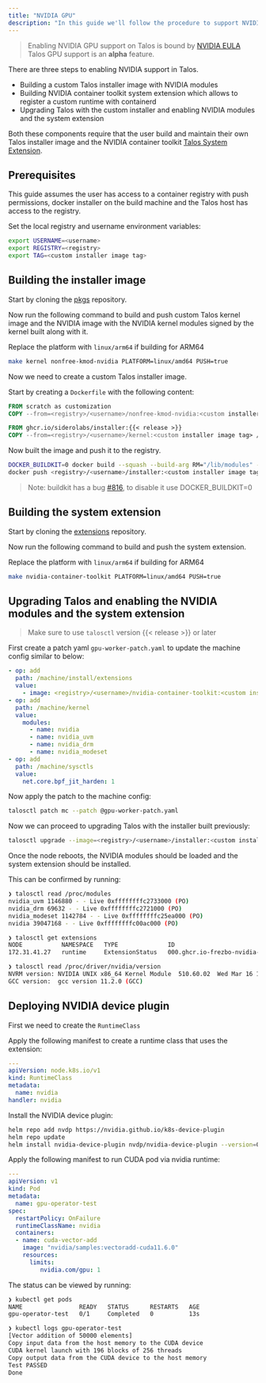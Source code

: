```yaml
---
title: "NVIDIA GPU"
description: "In this guide we'll follow the procedure to support NVIDIA GPU on Talos."
---
```


> Enabling NVIDIA GPU support on Talos is bound by [NVIDIA EULA](https://www.nvidia.com/en-us/drivers/nvidia-license/)
> Talos GPU support is an **alpha** feature.

There are three steps to enabling NVIDIA support in Talos.

- Building a custom Talos installer image with NVIDIA modules
- Building NVIDIA container toolkit system extension which allows to register a custom runtime with containerd
- Upgrading Talos with the custom installer and enabling NVIDIA modules and the system extension

Both these components require that the user build and maintain their own Talos installer image and the NVIDIA container toolkit [Talos System Extension](../system-extensions).

## Prerequisites

This guide assumes the user has access to a container registry with push permissions, docker installer on the build machine and the Talos host has access to the registry.

Set the local registry and username environment variables:

```bash
export USERNAME=<username>
export REGISTRY=<registry>
export TAG=<custom installer image tag>
```

## Building the installer image

Start by cloning the [pkgs](https://github.com/siderolabs/pkgs) repository.

Now run the following command to build and push custom Talos kernel image and the NVIDIA image with the NVIDIA kernel modules signed by the kernel built along with it.

Replace the platform with `linux/arm64` if building for ARM64

```bash
make kernel nonfree-kmod-nvidia PLATFORM=linux/amd64 PUSH=true
```

Now we need to create a custom Talos installer image.

Start by creating a `Dockerfile` with the following content:

```Dockerfile
FROM scratch as customization
COPY --from=<registry>/<username>/nonfree-kmod-nvidia:<custom installer image tag> /lib/modules /lib/modules

FROM ghcr.io/siderolabs/installer:{{< release >}}
COPY --from=<registry>/<username>/kernel:<custom installer image tag> /boot/vmlinuz /usr/install/${TARGETARCH}/vmlinuz
```

Now built the image and push it to the registry.

```bash
DOCKER_BUILDKIT=0 docker build --squash --build-arg RM="/lib/modules" -t <registry>/<username>/installer:<custom installer image tag> .
docker push <registry>/<username>/installer:<custom installer image tag>
```

> Note: buildkit has a bug [#816](https://github.com/moby/buildkit/issues/816), to disable it use DOCKER_BUILDKIT=0

## Building the system extension

Start by cloning the [extensions](https://github.com/siderolabs/extensions) repository.

Now run the following command to build and push the system extension.

Replace the platform with `linux/arm64` if building for ARM64

```bash
make nvidia-container-toolkit PLATFORM=linux/amd64 PUSH=true
```

## Upgrading Talos and enabling the NVIDIA modules and the system extension

> Make sure to use `talosctl` version {{< release >}} or later

First create a patch yaml `gpu-worker-patch.yaml` to update the machine config similar to below:

```yaml
- op: add
  path: /machine/install/extensions
  value:
    - image: <registry>/<username>/nvidia-container-toolkit:<custom installer image tag>
- op: add
  path: /machine/kernel
  value:
    modules:
      - name: nvidia
      - name: nvidia_uvm
      - name: nvidia_drm
      - name: nvidia_modeset
- op: add
  path: /machine/sysctls
  value:
    net.core.bpf_jit_harden: 1
```

Now apply the patch to the machine config:

```bash
talosctl patch mc --patch @gpu-worker-patch.yaml
```

Now we can proceed to upgrading Talos with the installer built previously:

```bash
talosctl upgrade --image=<registry>/<username>/installer:<custom installer image tag>
```

Once the node reboots, the NVIDIA modules should be loaded and the system extension should be installed.

This can be confirmed by running:

```bash
❯ talosctl read /proc/modules
nvidia_uvm 1146880 - - Live 0xffffffffc2733000 (PO)
nvidia_drm 69632 - - Live 0xffffffffc2721000 (PO)
nvidia_modeset 1142784 - - Live 0xffffffffc25ea000 (PO)
nvidia 39047168 - - Live 0xffffffffc00ac000 (PO)
```

```bash
❯ talosctl get extensions
NODE           NAMESPACE   TYPE              ID                                                                 VERSION   NAME                       VERSION
172.31.41.27   runtime     ExtensionStatus   000.ghcr.io-frezbo-nvidia-container-toolkit-v1.0.0-beta.3-nvidia   1         nvidia-container-toolkit   510.60.02-v1.9.0
```

```bash
❯ talosctl read /proc/driver/nvidia/version
NVRM version: NVIDIA UNIX x86_64 Kernel Module  510.60.02  Wed Mar 16 11:24:05 UTC 2022
GCC version:  gcc version 11.2.0 (GCC)
```

## Deploying NVIDIA device plugin

First we need to create the `RuntimeClass`

Apply the following manifest to create a runtime class that uses the extension:

```yaml
---
apiVersion: node.k8s.io/v1
kind: RuntimeClass
metadata:
  name: nvidia
handler: nvidia
```

Install the NVIDIA device plugin:

```bash
helm repo add nvdp https://nvidia.github.io/k8s-device-plugin
helm repo update
helm install nvidia-device-plugin nvdp/nvidia-device-plugin --version=0.11.0 --set=runtimeClassName=nvidia
```

Apply the following manifest to run CUDA pod via nvidia runtime:

```yaml
---
apiVersion: v1
kind: Pod
metadata:
  name: gpu-operator-test
spec:
  restartPolicy: OnFailure
  runtimeClassName: nvidia
  containers:
  - name: cuda-vector-add
    image: "nvidia/samples:vectoradd-cuda11.6.0"
    resources:
      limits:
         nvidia.com/gpu: 1
```

The status can be viewed by running:

```bash
❯ kubectl get pods
NAME                READY   STATUS      RESTARTS   AGE
gpu-operator-test   0/1     Completed   0          13s
```

```bash
❯ kubectl logs gpu-operator-test
[Vector addition of 50000 elements]
Copy input data from the host memory to the CUDA device
CUDA kernel launch with 196 blocks of 256 threads
Copy output data from the CUDA device to the host memory
Test PASSED
Done
```
